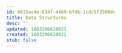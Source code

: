 ```yaml
---
id: 6615ac4e-634f-44b9-bfdb-1cdc5f3508dc
title: Data Structures
desc: ''
updated: 1603296628921
created: 1603296628921
stub: false
---
```


